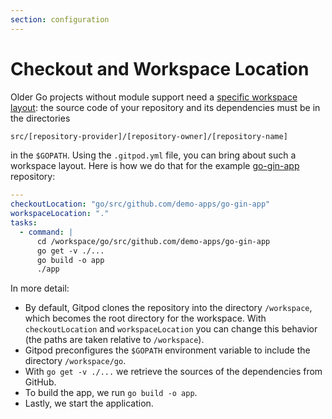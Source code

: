 ```yaml
---
section: configuration
---
```


# Checkout and Workspace Location

Older Go projects without module support need a <a href="https://golang.org/doc/code.html#Organization" target="_blank">specific workspace layout</a>:
the source code of your repository and its dependencies must be in the directories

```sh
src/[repository-provider]/[repository-owner]/[repository-name]
```

in the `$GOPATH`. Using the `.gitpod.yml` file, you can bring about such a workspace layout. Here is
how we do that for the example
<a href="https://github.com/gitpod-io/definitely-gp/blob/master/go-gin-app/.gitpod.yml" target="_blank">go-gin-app</a> repository:

```yaml
---
checkoutLocation: "go/src/github.com/demo-apps/go-gin-app"
workspaceLocation: "."
tasks:
  - command: |
      cd /workspace/go/src/github.com/demo-apps/go-gin-app
      go get -v ./...
      go build -o app
      ./app
```

In more detail:

- By default, Gitpod clones the repository into the directory `/workspace`, which becomes the
  root directory for the workspace. With `checkoutLocation` and `workspaceLocation` you can
  change this behavior (the paths are taken relative to `/workspace`).
- Gitpod preconfigures the `$GOPATH` environment variable to include the directory `/workspace/go`.
- With `go get -v ./...` we retrieve the sources of the dependencies from GitHub.
- To build the app, we run `go build -o app`.
- Lastly, we start the application.
